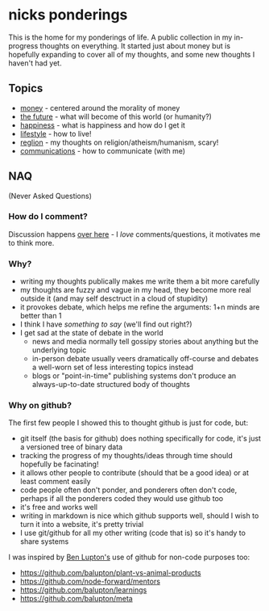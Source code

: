 # nicks ponderings

This is the home for my ponderings of life. A public collection in my in-progress thoughts on everything. It started just about money but is hopefully expanding to cover all of my thoughts, and some new thoughts I haven't had yet.

## Topics

* [money](money.md) - centered around the morality of money
* [the future](future.md) - what will become of this world (or humanity?)
* [happiness](happiness.md) - what is happiness and how do I get it
* [lifestyle](lifestyle.md) - how to live!
* [reglion](reglion.md) - my thoughts on religion/atheism/humanism, scary!
* [communications](communications.md) - how to communicate (with me)

## NAQ

(Never Asked Questions)

### How do I comment?

Discussion happens [over here](https://github.com/nicksellen/ponderings/issues) - I *love* comments/questions, it motivates me to think more.

### Why?

* writing my thoughts publically makes me write them a bit more carefully
* my thoughts are fuzzy and vague in my head, they become more real outside it (and may self desctruct in a cloud of stupidity)
* it provokes debate, which helps me refine the arguments: 1+n minds are better than 1
* I think I have *something to say* (we'll find out right?)
* I get sad at the state of debate in the world
  * news and media normally tell gossipy stories about anything but the underlying topic
  * in-person debate usually veers dramatically off-course and debates a well-worn set of less interesting topics instead
  * blogs or "point-in-time" publishing systems don't produce an always-up-to-date structured body of thoughts
  
### Why on github?

The first few people I showed this to thought github is just for code, but:

* git itself (the basis for github) does nothing specifically for code, it's just a versioned tree of binary data
* tracking the progress of my thoughts/ideas through time should hopefully be facinating!
* it allows other people to contribute (should that be a good idea) or at least comment easily
* code people often don't ponder, and ponderers often don't code, perhaps if all the ponderers coded they would use github too
* it's free and works well
* writing in markdown is nice which github supports well, should I wish to turn it into a website, it's pretty trivial
* I use git/github for all my other writing (code that is) so it's handy to share systems

I was inspired by [Ben Lupton's](http://balupton.com/) use of github for non-code purposes too:

* https://github.com/balupton/plant-vs-animal-products
* https://github.com/node-forward/mentors
* https://github.com/balupton/learnings
* https://github.com/balupton/meta
